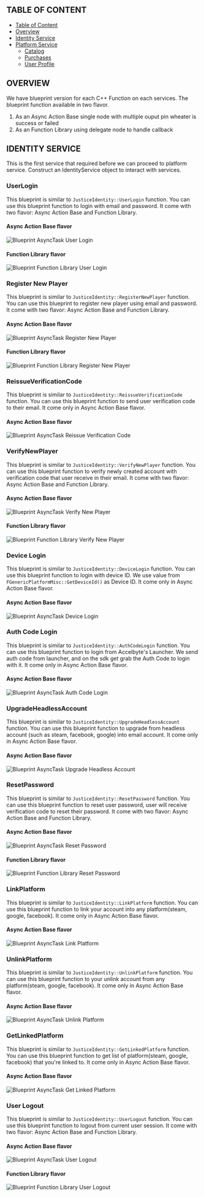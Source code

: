 
## TABLE OF CONTENT ##
- [Table of Content](#table-of-content)
- [Overview](#overview)
- [Identity Service](#identity-service)
- [Platform Service](#platform-service)
    - [Catalog](#catalog)
    - [Purchases](#purchases)
    - [User Profile](#user-profile)

## OVERVIEW  ##
We have blueprint version for each C++ Function on each services. The blueprint function available in two flavor.

1. As an Async Action Base single node with multiple ouput pin wheater is success or failed
1. As an Function Library using delegate node to handle callback

## IDENTITY SERVICE ##
This is the first service that required before we can proceed to platform service. Construct an IdentityService object to interact with services.
<!--language lang-cs -->

### UserLogin ###
This blueprint is similar to `JusticeIdentity::UserLogin` function. You can use this blueprint function to login with email and password. It come with two flavor: Async Action Base and Function Library.

#### Async Action Base flavor ####
![Blueprint AsyncTask User Login](images/bp_asynctask_userlogin.PNG?raw=true "Blueprint AsyncTask User Login")

#### Function Library flavor ####
![Blueprint Function Library User Login](images/bp_functionlibrary_userlogin.PNG?raw=true "Blueprint Function Library User Login")


### Register New Player 
This blueprint is similar to `JusticeIdentity::RegisterNewPlayer` function. You can use this blueprint to register new player using email and password. It come with two flavor: Async Action Base and Function Library.

#### Async Action Base flavor ####
![Blueprint AsyncTask Register New Player](images/bp_asynctask_registernewplayer.PNG?raw=true "Blueprint AsyncTask Register New Player")

#### Function Library flavor ####
![Blueprint Function Library Register New Player](images/bp_functionlibrary_registernewplayer.PNG?raw=true "Blueprint Function Library Register New Player")


### ReissueVerificationCode
This blueprint is similar to `JusticeIdentity::ReissueVerificationCode` function. You can use this blueprint function to send user verification code to their email. It come only in Async Action Base flavor.

#### Async Action Base flavor ####
![Blueprint AsyncTask Reissue Verification Code](images/bp_asynctask_reissueverificationcode.PNG?raw=true "Blueprint AsyncTask Reissue Verification Code")



### VerifyNewPlayer
This blueprint is similar to `JusticeIdentity::VerifyNewPlayer` function. You can use this blueprint function to verify newly created account with verification code that user receive in their email. It come with two flavor: Async Action Base and Function Library.

#### Async Action Base flavor ####
![Blueprint AsyncTask Verify New Player](images/bp_asynctask_verifynewplayer.PNG?raw=true "Blueprint AsyncTask Verify New Player")

#### Function Library flavor ####
![Blueprint Function Library Verify New Player](images/bp_functionlibrary_verifynewplayer.PNG?raw=true "Blueprint Function Library Verify New Player")

### Device Login ###
This blueprint is similar to `JusticeIdentity::DeviceLogin` function. You can use this blueprint function to login with device ID. We use value from `FGenericPlatformMisc::GetDeviceId()` as Device ID. It come only in Async Action Base flavor.

#### Async Action Base flavor ####
![Blueprint AsyncTask Device Login](images/bp_asynctask_devicelogin.PNG?raw=true "Blueprint AsyncTask Device Login ")

### Auth Code Login ###
This blueprint is similar to `JusticeIdentity::AuthCodeLogin` function. You can use this blueprint function to login from Accelbyte's Launcher. We send auth code from launcher, and on the sdk get grab the Auth Code to login with it. It come only in Async Action Base flavor.

#### Async Action Base flavor ####
![Blueprint AsyncTask Auth Code Login](images/bp_asynctask_authcodelogin.PNG?raw=true "Blueprint AsyncTask Auth Code Login")

### UpgradeHeadlessAccount ### 
This blueprint is similar to `JusticeIdentity::UpgradeHeadlessAccount` function. You can use this blueprint function to upgrade from headless account (such as steam, facebook, google) into email account. It come only in Async Action Base flavor.

#### Async Action Base flavor ####

![Blueprint AsyncTask Upgrade Headless Account](images/bp_asynctask_upgradeheadlessaccount.PNG?raw=true "Blueprint AsyncTask Upgrade Headless Account")

### ResetPassword
This blueprint is similar to `JusticeIdentity::ResetPassword` function. You can use this blueprint function to reset user password, user will receive verification code to reset their password. It come with two flavor: Async Action Base and Function Library.

#### Async Action Base flavor ####
![Blueprint AsyncTask Reset Password](images/bp_asynctask_resetpassword.PNG?raw=true "Blueprint AsyncTask Reset Password")

#### Function Library flavor ####
![Blueprint Function Library Reset Password](images/bp_functionlibrary_resetpassword.PNG?raw=true "Blueprint AsyncTask Reset Password")


### LinkPlatform ###
This blueprint is similar to `JusticeIdentity::LinkPlatform` function. You can use this blueprint function to link your account into any platform(steam, google, facebook). It come only in Async Action Base flavor.

#### Async Action Base flavor ####
![Blueprint AsyncTask Link Platform](images/bp_asynctask_linkplatform.PNG?raw=true "Blueprint AsyncTask Link Platform")

### UnlinkPlatform ###
This blueprint is similar to `JusticeIdentity::UnlinkPlatform` function. You can use this blueprint function to your unlink account from any platform(steam, google, facebook). It come only in Async Action Base flavor.

#### Async Action Base flavor ####

![Blueprint AsyncTask Unlink Platform](images/bp_asynctask_unlinkplatform.PNG?raw=true "Blueprint AsyncTask Unlink Platform")

### GetLinkedPlatform ###
This blueprint is similar to `JusticeIdentity::GetLinkedPlatform` function. You can use this blueprint function to get list of platform(steam, google, facebook) that you're linked to. It come only in Async Action Base flavor.

#### Async Action Base flavor ####

![Blueprint AsyncTask Get Linked Platform](images/bp_asynctask_getlinkedplatform.PNG?raw=true "Blueprint AsyncTask Get Linked Platform")


### User Logout ###
This blueprint is similar to `JusticeIdentity::UserLogout` function. You can use this blueprint function to logout from current user session. It come with two flavor: Async Action Base and Function Library.

#### Async Action Base flavor ####
![Blueprint AsyncTask User Logout](images/bp_asynctask_userlogout.PNG?raw=true "Blueprint AsyncTask User Logout")

#### Function Library flavor ####
![Blueprint Function Library User Logout](images/bp_functionlibrary_userlogout.PNG?raw=true "Blueprint Function Library User Logout")
